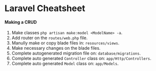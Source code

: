 # Laravel Cheatsheet

#### Making a CRUD
1. Make classes `php artisan make:model <ModelName> -a`.
2. Add router on the `routes/web.php` file.
3. Manully make or copy blade files in: `resources/views`.
4. Make necessary changes on the blade files.
5. Complete autogenerated migration file on: `database/migrations`.
6. Complete auto generated `Controller` class on: `app/Http/Controllers`.
7. Complete auto generated `Model` class on: `app/Models`.

